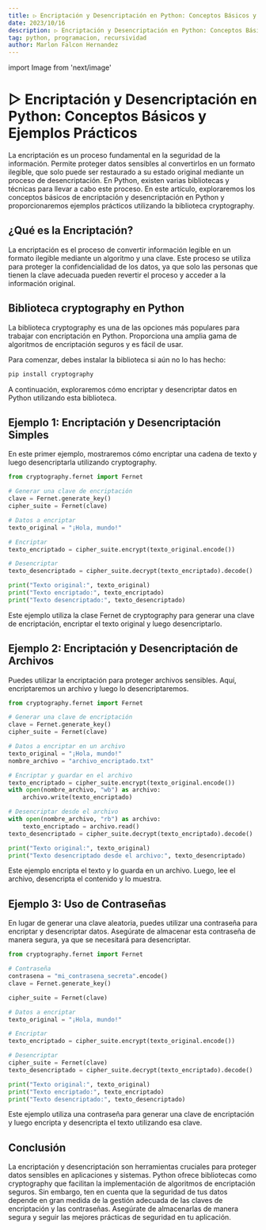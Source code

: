 ```yaml
---
title: ▷ Encriptación y Desencriptación en Python: Conceptos Básicos y Ejemplos Prácticos
date: 2023/10/16
description: ▷ Encriptación y Desencriptación en Python: Conceptos Básicos y Ejemplos Prácticos
tag: python, programacion, recursividad
author: Marlon Falcon Hernandez
---
```

import Image from 'next/image'

# ▷ Encriptación y Desencriptación en Python: Conceptos Básicos y Ejemplos Prácticos

La encriptación es un proceso fundamental en la seguridad de la información. Permite proteger datos sensibles al convertirlos en un formato ilegible, que solo puede ser restaurado a su estado original mediante un proceso de desencriptación. En Python, existen varias bibliotecas y técnicas para llevar a cabo este proceso. En este artículo, exploraremos los conceptos básicos de encriptación y desencriptación en Python y proporcionaremos ejemplos prácticos utilizando la biblioteca cryptography.

## ¿Qué es la Encriptación?
La encriptación es el proceso de convertir información legible en un formato ilegible mediante un algoritmo y una clave. Este proceso se utiliza para proteger la confidencialidad de los datos, ya que solo las personas que tienen la clave adecuada pueden revertir el proceso y acceder a la información original.


## Biblioteca cryptography en Python
La biblioteca cryptography es una de las opciones más populares para trabajar con encriptación en Python. Proporciona una amplia gama de algoritmos de encriptación seguros y es fácil de usar.

Para comenzar, debes instalar la biblioteca si aún no lo has hecho:

```python
pip install cryptography
```

A continuación, exploraremos cómo encriptar y desencriptar datos en Python utilizando esta biblioteca.

## Ejemplo 1: Encriptación y Desencriptación Simples
En este primer ejemplo, mostraremos cómo encriptar una cadena de texto y luego desencriptarla utilizando cryptography.

```python
from cryptography.fernet import Fernet

# Generar una clave de encriptación
clave = Fernet.generate_key()
cipher_suite = Fernet(clave)

# Datos a encriptar
texto_original = "¡Hola, mundo!"

# Encriptar
texto_encriptado = cipher_suite.encrypt(texto_original.encode())

# Desencriptar
texto_desencriptado = cipher_suite.decrypt(texto_encriptado).decode()

print("Texto original:", texto_original)
print("Texto encriptado:", texto_encriptado)
print("Texto desencriptado:", texto_desencriptado)
```

Este ejemplo utiliza la clase Fernet de cryptography para generar una clave de encriptación, encriptar el texto original y luego desencriptarlo.

## Ejemplo 2: Encriptación y Desencriptación de Archivos
Puedes utilizar la encriptación para proteger archivos sensibles. Aquí, encriptaremos un archivo y luego lo desencriptaremos.

```python
from cryptography.fernet import Fernet

# Generar una clave de encriptación
clave = Fernet.generate_key()
cipher_suite = Fernet(clave)

# Datos a encriptar en un archivo
texto_original = "¡Hola, mundo!"
nombre_archivo = "archivo_encriptado.txt"

# Encriptar y guardar en el archivo
texto_encriptado = cipher_suite.encrypt(texto_original.encode())
with open(nombre_archivo, "wb") as archivo:
    archivo.write(texto_encriptado)

# Desencriptar desde el archivo
with open(nombre_archivo, "rb") as archivo:
    texto_encriptado = archivo.read()
texto_desencriptado = cipher_suite.decrypt(texto_encriptado).decode()

print("Texto original:", texto_original)
print("Texto desencriptado desde el archivo:", texto_desencriptado)
```

Este ejemplo encripta el texto y lo guarda en un archivo. Luego, lee el archivo, desencripta el contenido y lo muestra.


## Ejemplo 3: Uso de Contraseñas
En lugar de generar una clave aleatoria, puedes utilizar una contraseña para encriptar y desencriptar datos. Asegúrate de almacenar esta contraseña de manera segura, ya que se necesitará para desencriptar.

```python
from cryptography.fernet import Fernet

# Contraseña
contrasena = "mi_contrasena_secreta".encode()
clave = Fernet.generate_key()

cipher_suite = Fernet(clave)

# Datos a encriptar
texto_original = "¡Hola, mundo!"

# Encriptar
texto_encriptado = cipher_suite.encrypt(texto_original.encode())

# Desencriptar
cipher_suite = Fernet(clave)
texto_desencriptado = cipher_suite.decrypt(texto_encriptado).decode()

print("Texto original:", texto_original)
print("Texto encriptado:", texto_encriptado)
print("Texto desencriptado:", texto_desencriptado)
```

Este ejemplo utiliza una contraseña para generar una clave de encriptación y luego encripta y desencripta el texto utilizando esa clave.

## Conclusión
La encriptación y desencriptación son herramientas cruciales para proteger datos sensibles en aplicaciones y sistemas. Python ofrece bibliotecas como cryptography que facilitan la implementación de algoritmos de encriptación seguros. Sin embargo, ten en cuenta que la seguridad de tus datos depende en gran medida de la gestión adecuada de las claves de encriptación y las contraseñas. Asegúrate de almacenarlas de manera segura y seguir las mejores prácticas de seguridad en tu aplicación.